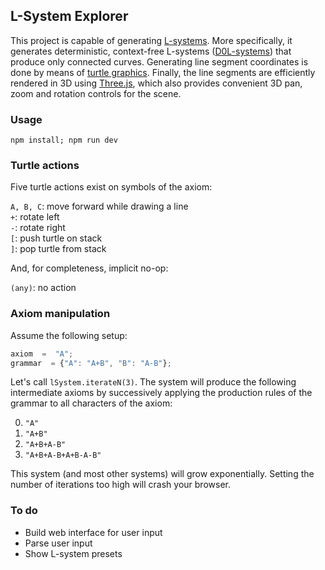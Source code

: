## L-System Explorer

This project is capable of generating [L-systems](https://en.wikipedia.org/wiki/L-system). More specifically, it generates deterministic, context-free L-systems ([D0L-systems](https://en.wikipedia.org/wiki/Morphic_word#D0L_system)) that produce only connected curves. Generating line segment coordinates is done by means of [turtle graphics](https://en.wikipedia.org/wiki/Turtle_graphics). Finally, the line segments are efficiently rendered in 3D using [Three.js](https://threejs.org/), which also provides convenient 3D pan, zoom and rotation controls for the scene.

### Usage
`npm install; npm run dev`

### Turtle actions
Five turtle actions exist on symbols of the axiom:

`A, B, C`: move forward while drawing a line  
`+`: rotate left  
`-`: rotate right  
`[`: push turtle on stack  
`]`: pop turtle from stack

And, for completeness, implicit no-op:

`(any)`: no action

### Axiom manipulation
Assume the following setup:
```js
axiom  =  "A";
grammar  = {"A": "A+B", "B": "A-B"};
```
Let's call `lSystem.iterateN(3)`. The system will produce the following intermediate axioms by successively applying the production rules of the grammar to all characters of the axiom:

0) `"A"`
1) `"A+B"`
2) `"A+B+A-B"`
3) `"A+B+A-B+A+B-A-B"`

This system (and most other systems) will grow exponentially. Setting the number of iterations too high will crash your browser.

### To do
- Build web interface for user input
- Parse user input
- Show L-system presets
